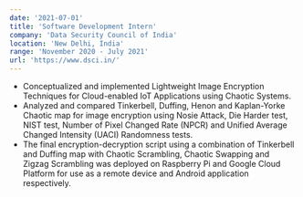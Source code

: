 ```yaml
---
date: '2021-07-01'
title: 'Software Development Intern'
company: 'Data Security Council of India'
location: 'New Delhi, India'
range: 'November 2020 - July 2021'
url: 'https://www.dsci.in/'
---
```


- Conceptualized and implemented Lightweight Image Encryption Techniques for Cloud-enabled IoT Applications using Chaotic Systems.
- Analyzed and compared Tinkerbell, Duffing, Henon and Kaplan-Yorke Chaotic map for image encryption using Nosie Attack, Die Harder test, NIST test, Number of Pixel Changed Rate (NPCR) and Unified Average Changed Intensity (UACI) Randomness tests.
- The final encryption-decryption script using a combination of Tinkerbell and Duffing map with Chaotic Scrambling, Chaotic Swapping and Zigzag Scrambling was deployed on Raspberry Pi and Google Cloud Platform for use as a remote device and Android application respectively.
